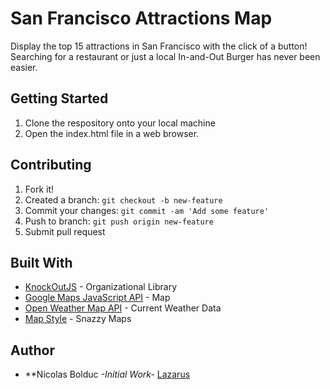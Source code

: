 # San Francisco Attractions Map

Display the top 15 attractions in San Francisco with the click of a button! Searching for a restaurant or just a local In-and-Out Burger has never been easier.

## Getting Started

1. Clone the respository onto your local machine
2. Open the index.html file in a web browser.

## Contributing

1. Fork it!
2. Created a branch: `git checkout -b new-feature`
3. Commit your changes: `git commit -am 'Add some feature'`
4. Push to branch: `git push origin new-feature`
5. Submit pull request

## Built With

* [KnockOutJS](http://knockoutjs.com/) - Organizational Library
* [Google Maps JavaScript API](https://developers.google.com/maps/documentation/javascript/) - Map
* [Open Weather Map API](http://openweathermap.org/api) - Current Weather Data 
* [Map Style](https://snazzymaps.com/) - Snazzy Maps

## Author

* **Nicolas Bolduc *-Initial Work-* [Lazarus](https://github.com/lazarus432)